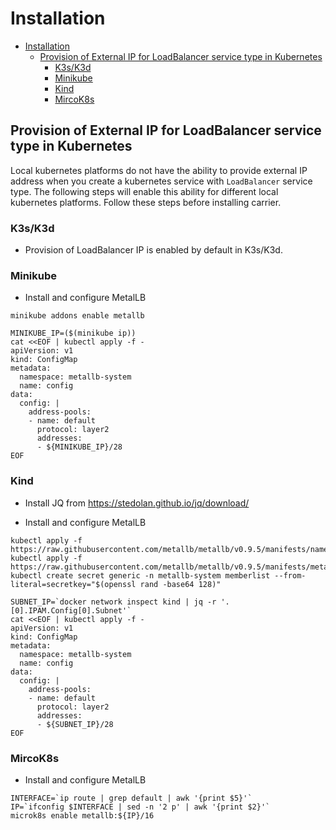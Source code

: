 # Installation

- [Installation](#installation)
  - [Provision of External IP for LoadBalancer service type in Kubernetes](#provision-of-external-ip-for-loadbalancer-service-type-in-kubernetes)
    - [K3s/K3d](#k3sk3d)
    - [Minikube](#minikube)
    - [Kind](#kind)
    - [MircoK8s](#mircok8s)

## Provision of External IP for LoadBalancer service type in Kubernetes

Local kubernetes platforms do not have the ability to provide external IP address when you create a kubernetes service with `LoadBalancer` service type. The following steps will enable this ability for different local kubernetes platforms. Follow these steps before installing carrier.

### K3s/K3d

* Provision of LoadBalancer IP is enabled by default in K3s/K3d.

### Minikube

* Install and configure MetalLB
```
minikube addons enable metallb

MINIKUBE_IP=($(minikube ip))
cat <<EOF | kubectl apply -f -
apiVersion: v1
kind: ConfigMap
metadata:
  namespace: metallb-system
  name: config
data:
  config: |
    address-pools:
    - name: default
      protocol: layer2
      addresses:
      - ${MINIKUBE_IP}/28
EOF
```

### Kind 

* Install JQ from https://stedolan.github.io/jq/download/

* Install and configure MetalLB 
```
kubectl apply -f https://raw.githubusercontent.com/metallb/metallb/v0.9.5/manifests/namespace.yaml
kubectl apply -f https://raw.githubusercontent.com/metallb/metallb/v0.9.5/manifests/metallb.yaml
kubectl create secret generic -n metallb-system memberlist --from-literal=secretkey="$(openssl rand -base64 128)"

SUBNET_IP=`docker network inspect kind | jq -r '.[0].IPAM.Config[0].Subnet'`
cat <<EOF | kubectl apply -f -
apiVersion: v1
kind: ConfigMap
metadata:
  namespace: metallb-system
  name: config
data:
  config: |
    address-pools:
    - name: default
      protocol: layer2
      addresses:
      - ${SUBNET_IP}/28
EOF
```

### MircoK8s

* Install and configure MetalLB
```
INTERFACE=`ip route | grep default | awk '{print $5}'`
IP=`ifconfig $INTERFACE | sed -n '2 p' | awk '{print $2}'`
microk8s enable metallb:${IP}/16
```


